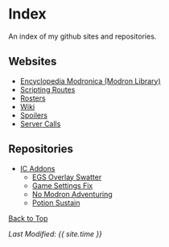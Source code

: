 # Index

An index of my github sites and repositories.

## Websites

* [Encyclopedia Modronica (Modron Library)](https://emmotes.github.io/ic_modron_library/)
* [Scripting Routes](https://emmotes.github.io/ic_scripting_routes/)
* [Rosters](https://emmotes.github.io/ic_rosters/)
* [Wiki](https://emmotes.github.io/ic_wiki/)
* [Spoilers](https://emmotes.github.io/ic_spoilers/)
* [Server Calls](https://emmotes.github.io/ic_servercalls/)

## Repositories

* [IC Addons](https://github.com/Emmotes/IC_Addons)
  * [EGS Overlay Swatter](https://github.com/Emmotes/IC_Addons/tree/main/IC_Addons/IC_EGSOverlaySwatter_Extra)
  * [Game Settings Fix](https://github.com/Emmotes/IC_Addons/tree/main/IC_Addons/IC_GameSettingsFix_Extra)
  * [No Modron Adventuring](https://github.com/Emmotes/IC_Addons/tree/main/IC_Addons/IC_NoModronAdventuring_Extra)
  * [Potion Sustain](https://github.com/Emmotes/IC_Addons/tree/main/IC_Addons/IC_PotionSustain_Extra)

[Back to Top](#top)

*Last Modified: {{ site.time }}*